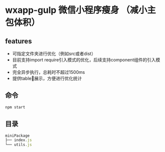 # wxapp-gulp 微信小程序瘦身 （减小主包体积）

## features

- 可指定文件夹进行优化（例如src或者dist）
- 目前支持import require引入模式的优化，后续支持component组件的引入模式
- 完全异步执行，总耗时不超过1500ms
- 提供table展示，方便进行优化统计

## 命令

```js
npm start
```

## 目录

```js
miniPackage
├── index.js
└── utils.js
```